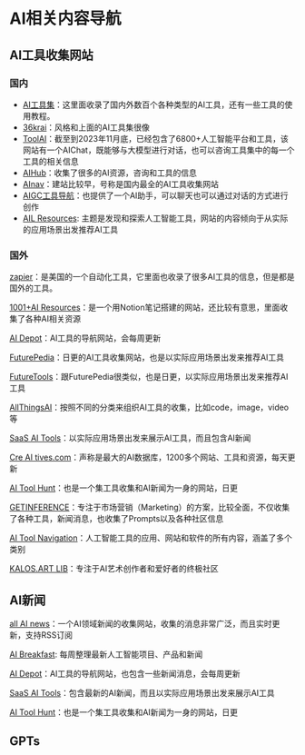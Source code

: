 # AI相关内容导航

## AI工具收集网站

### 国内
- [AI工具集](https://ai-bot.cn/)：这里面收录了国内外数百个各种类型的AI工具，还有一些工具的使用教程。
- [36krai](https://36krai.com/)：风格和上面的AI工具集很像
- [ToolAI](https://www.toolai.io/zh)：截至到2023年11月底，已经包含了6800+人工智能平台和工具，该网站有一个AIChat，既能够与大模型进行对话，也可以咨询工具集中的每一个工具的相关信息
- [AIHub](https://www.aihub.cn/#term-427)：收集了很多的AI资源，咨询和工具的信息
- [AInav](https://www.ainav.cn/)：建站比较早，号称是国内最全的AI工具收集网站
- [AIGC工具导航](https://nav.aiwave.cc/)：也提供了一个AI助手，可以聊天也可以通过对话的方式进行创作
- [AIL Resources](https://www.ai-lib.club/): 主题是发现和探索人工智能工具，网站的内容倾向于从实际的应用场景出发推荐AI工具
### 国外

[zapier](https://zapier.com/apps/categories/ai-tools)：是美国的一个自动化工具，它里面也收录了很多AI工具的信息，但是都是国外的工具。

[1001+AI Resources](https://ignacio-velasquez.notion.site/1001-AI-Resources-30379fa273a740aa9e263a405d0f80f1)：是一个用Notion笔记搭建的网站，还比较有意思，里面收集了各种AI相关资源

[AI Depot](https://aidepot.co/)：AI工具的导航网站，会每周更新

[FuturePedia](https://www.futurepedia.io/)：日更的AI工具收集网站，也是以实际应用场景出发来推荐AI工具

[FutureTools](https://www.futuretools.io/)：跟FuturePedia很类似，也是日更，以实际应用场景出发来推荐AI工具

[AllThingsAI](https://allthingsai.com/)：按照不同的分类来组织AI工具的收集，比如code，image，video等

[SaaS AI Tools](https://saasaitools.com/#tools)：以实际应用场景出发来展示AI工具，而且包含AI新闻

[Cre AI tives.com](https://www.creaitives.com/tools)：声称是最大的AI数据库，1200多个网站、工具和资源，每天更新

[AI Tool Hunt](https://www.aitoolhunt.com/)：也是一个集工具收集和AI新闻为一身的网站，日更

[GETINFERENCE](https://airadar.getinference.com/)：专注于市场营销（Marketing）的方案，比较全面，不仅收集了各种工具，新闻消息，也收集了Prompts以及各种社区信息

[AI Tool Navigation](https://www.aitoolnavigation.com/)：人工智能工具的应用、网站和软件的所有内容，涵盖了多个类别

[KALOS.ART LIB](https://lib.kalos.art/)：专注于AI艺术创作者和爱好者的终极社区


## AI新闻

[all AI news](https://allainews.com/)：一个AI领域新闻的收集网站，收集的消息非常广泛，而且实时更新，支持RSS订阅

[AI Breakfast](https://aibreakfast.beehiiv.com/): 每周整理最新人工智能项目、产品和新闻

[AI Depot](https://aidepot.co/)：AI工具的导航网站，也包含一些新闻消息，会每周更新

[SaaS AI Tools](https://saasaitools.com/#tools)：包含最新的AI新闻，而且以实际应用场景出发来展示AI工具

[AI Tool Hunt](https://www.aitoolhunt.com/)：也是一个集工具收集和AI新闻为一身的网站，日更

## GPTs

